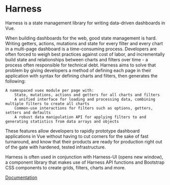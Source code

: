 # Harness
Harness is a state management library for writing data-driven dashboards in Vue.

When building dashboards for the web, good state management is hard. Writing getters, actions, mutations and state for every filter and every chart in a multi-page dashboard is a time-consuming process. Developers are often forced to weigh best practices against cost of labor, and incrementally build state and relationships between charts and filters over time - a process often responsible for technical debt. Harness aims to solve that problem by giving developers a method of defining each page in their application with syntax for defining charts and filters, then generates the following:

    A namespaced vuex module per page with:
        State, mutations, actions and getters for all charts and filters
        A unified interface for loading and processing data, combining multiple filters to create all charts
        Common-use interactions for filters such as options, getters, setters and defaults
        A robust data manipulation API for applying filters to and generating statistics from data arrays and objects

These features allow developers to rapidly prototype dashboard applications in Vue without having to cut corners for the sake of fast turnaround, and know that their products are ready for production right out of the gate with hardened, tested infrastructure.

Harness is often used in conjunction with Harness-UI
(opens new window), a component library that makes use of Harness API functions and Bootstrap CSS components to create grids, filters, charts and more.

[Documentation](https://www.harnessjs.org)